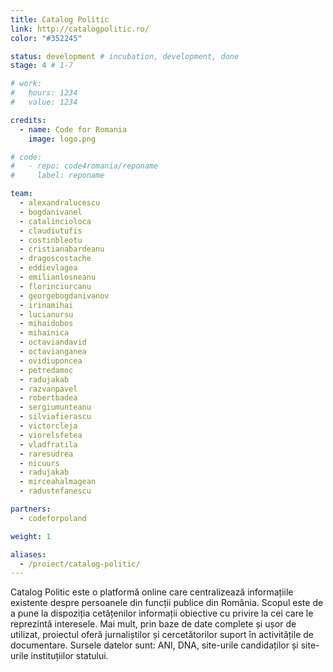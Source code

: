 ```yaml
---
title: Catalog Politic
link: http://catalogpolitic.ro/ 
color: "#352245"

status: development # incubation, development, done
stage: 4 # 1-7

# work:
#   hours: 1234
#   value: 1234

credits:
  - name: Code for Romania
    image: logo.png

# code:
#   - repo: code4romania/reponame
#     label: reponame

team:
  - alexandralucescu
  - bogdanivanel
  - catalincioloca
  - claudiutufis
  - costinbleotu
  - cristianabardeanu
  - dragoscostache
  - eddievlagea
  - emilianlosneanu
  - florinciurcanu
  - georgebogdanivanov
  - irinamihai
  - lucianursu
  - mihaidobos
  - mihainica
  - octaviandavid
  - octavianganea
  - ovidiuponcea
  - petredamoc
  - radujakab
  - razvanpavel
  - robertbadea
  - sergiumunteanu
  - silviafierascu
  - victorcleja
  - viorelsfetea
  - vladfratila
  - raresudrea
  - nicuurs
  - radujakab
  - mirceahalmagean
  - radustefanescu

partners:
  - codeforpoland

weight: 1

aliases:
  - /proiect/catalog-politic/
---
```

Catalog Politic este o platformă online care centralizează informațiile existente despre persoanele din funcții publice din România. Scopul este de a pune la dispoziția cetățenilor informații obiective cu privire la cei care le reprezintă interesele. Mai mult, prin baze de date complete și ușor de utilizat, proiectul oferă jurnaliștilor și cercetătorilor suport în activitățile de documentare. Sursele datelor sunt: ANI, DNA, site-urile candidaților și site-urile instituțiilor statului.
